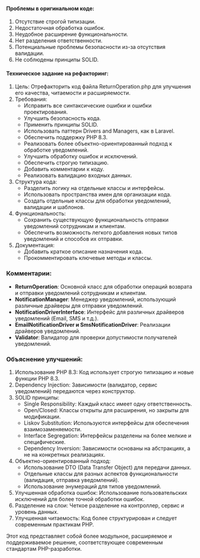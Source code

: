 #### Проблемы в оригинальном коде:

1. Отсутствие строгой типизации.
2. Недостаточная обработка ошибок.
3. Неудобное расширение функциональности.
4. Нет разделения ответственности.
5. Потенциальные проблемы безопасности из-за отсутствия валидации.
6. Не соблюдены принципы SOLID.

#### Техническое задание на рефакторинг:

1. Цель: Отрефакторить код файла ReturnOperation.php для улучшения его качества, читаемости и расширяемости.
2. Требования:
    - Исправить все синтаксические ошибки и ошибки проектирования.
    - Улучшить безопасность кода.
    - Применить принципы SOLID.
    - Использовать паттерн Drivers and Managers, как в Laravel.
    - Обеспечить поддержку PHP 8.3.
    - Реализовать более объектно-ориентированный подход к обработке уведомлений.
    - Улучшить обработку ошибок и исключений.
    - Обеспечить строгую типизацию.
    - Добавить комментарии к коду.
    - Реализовать валидацию входных данных.
3. Структура кода:
    - Разделить логику на отдельные классы и интерфейсы.
    - Использовать пространства имен для организации кода.
    - Создать отдельные классы для обработки уведомлений, валидации и шаблонов.
4. Функциональность:
    - Сохранить существующую функциональность отправки уведомлений сотрудникам и клиентам.
    - Обеспечить возможность легкого добавления новых типов уведомлений и способов их отправки.
5. Документация:
    - Добавить краткое описание назначения кода.
    - Прокомментировать ключевые методы и классы.

### Комментарии:

- **ReturnOperation**: Основной класс для обработки операций возврата и отправки уведомлений сотрудникам и клиентам.
- **NotificationManager**: Менеджер уведомлений, использующий различные драйверы для отправки уведомлений.
- **NotificationDriverInterface**: Интерфейс для различных драйверов уведомлений (Email, SMS и т.д.).
- **EmailNotificationDriver и SmsNotificationDriver**: Реализации драйверов уведомлений.
- **Validator**: Валидатор для проверки допустимости получателей уведомлений.

### Объяснение улучшений:

1. Использование PHP 8.3: Код использует строгую типизацию и новые функции PHP 8.3.
2. Dependency Injection: Зависимости (валидатор, сервис уведомлений) передаются через конструктор.
3. SOLID принципы:
    - Single Responsibility: Каждый класс имеет одну ответственность.
    - Open/Closed: Классы открыты для расширения, но закрыты для модификации.
    - Liskov Substitution: Используются интерфейсы для обеспечения взаимозаменяемости.
    - Interface Segregation: Интерфейсы разделены на более мелкие и специфические.
    - Dependency Inversion: Зависимости основаны на абстракциях, а не на конкретных реализациях.
4. Объектно-ориентированный подход:
    - Использование DTO (Data Transfer Object) для передачи данных.
    - Отдельные классы для разных аспектов функциональности (валидация, отправка уведомлений).
    - Использование энумераций для типов уведомлений.
5. Улучшенная обработка ошибок: Использование пользовательских исключений для более точной обработки ошибок.
6. Разделение на слои: Четкое разделение на контроллер, сервис и уровень данных.
7. Улучшенная читаемость: Код более структурирован и следует современным практикам PHP.

Этот код представляет собой более модульное, расширяемое и поддерживаемое решение, соответствующее современным
стандартам PHP-разработки.